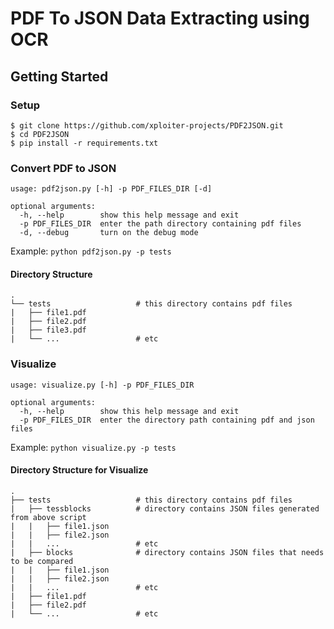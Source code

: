 # PDF To JSON Data Extracting using OCR

## Getting Started

### Setup
```
$ git clone https://github.com/xploiter-projects/PDF2JSON.git
$ cd PDF2JSON
$ pip install -r requirements.txt
```

### Convert PDF to JSON
```
usage: pdf2json.py [-h] -p PDF_FILES_DIR [-d]

optional arguments:
  -h, --help        show this help message and exit
  -p PDF_FILES_DIR  enter the path directory containing pdf files
  -d, --debug       turn on the debug mode

```
Example: ```python pdf2json.py -p tests```

#### Directory Structure
    .
    └── tests                   # this directory contains pdf files 
    |   ├── file1.pdf
    |   ├── file2.pdf
    |   ├── file3.pdf
    |   └── ...                 # etc

### Visualize
```
usage: visualize.py [-h] -p PDF_FILES_DIR

optional arguments:
  -h, --help        show this help message and exit
  -p PDF_FILES_DIR  enter the directory path containing pdf and json files

```
Example: ```python visualize.py -p tests```

#### Directory Structure for Visualize
    .
    ├── tests                   # this directory contains pdf files 
    |   ├── tessblocks          # directory contains JSON files generated from above script 
    |   |   ├── file1.json
    |   |   ├── file2.json
    |   |   ...                 # etc
    |   ├── blocks              # directory contains JSON files that needs to be compared
    |   |   ├── file1.json
    |   |   ├── file2.json
    |   |   ...                 # etc
    |   ├── file1.pdf
    |   ├── file2.pdf
    |   └── ...                 # etc
